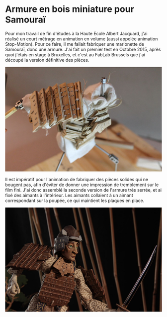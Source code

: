 # Armure en bois miniature pour Samouraï

 Pour mon travail de fin d'études à la Haute Ecole Albert Jacquard, j'ai réalisé un court métrage en animation en volume \(aussi appelée animation Stop-Motion\).  Pour ce faire, il me fallait fabriquer une marionette de Samouraï, donc une armure.  J'ai fait un premier test en Octobre 2015, après quoi j'étais en stage à Bruxelles, et c'est au FabLab Brussels que j'ai découpé la version définitive des pièces.

![Premi&#xE8;re version de l&apos;armure, multiplex 3mm et fil de lin.](../.gitbook/assets/image%20%2829%29.png)

 Il est impératif pour l'animation de fabriquer des pièces solides qui ne bougent pas, afin d'éviter de donner une impression de tremblement sur le film fini.  J'ai donc assemblé la seconde version de l'armure très serrée, et ai fixé des aimants à l'intérieur.  Les aimants collaient à un aimant correspondant sur la poupée, ce qui maintient les plaques en place.  

![Armure termin&#xE9;e, en multiplex de mod&#xE9;lisme 2mm, vernie avec du lazure puis ponc&#xE9;e pour l&apos;usure](../.gitbook/assets/image%20%2861%29.png)



